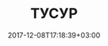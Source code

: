 ---
title: "ТУСУР"
date: 2017-12-08T17:18:39+03:00
tag: "type5"
info:
    one: "ПО для реализации цифровых банковских гарантий на блокчейн-платформе «Мастерчейн»
"
    two: ""
    img: "/images/content/tusur.png"
about:
    title: "О проекте"
    text: "QIWI Blockchain Technologies совместно с Томским государственным университетом систем управления и радиоэлектроники (ТУСУР) разрабатывает механизм реализации цифровых банковских гарантий на межбанковской платформе распределенного реестра «Мастерчейн». Новое программное обеспечение позволит проводить финансовые операции при помощи смарт-контракта на основе технологии блокчейн. Тестироваться ПО будет на базе реальных финансовых операций компании QIWI.
</p><p>
Новый механизм гарантирует пользователям уверенность в безопасности проводимых операций благодаря прозрачности действий всех участников. Копии всех действий будут храниться в системе, причем изменить или отменить действия будет невозможно. Все это повысит надежность сервиса и качество услуг.
"
    year: ""
    client: ""
    industry: ""
---